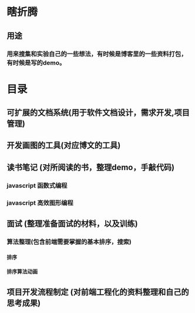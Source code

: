 # 瞎折腾

## 用途

### 用来搜集和实验自己的一些想法，有时候是博客里的一些资料打包，有时候是写的demo。


# 目录

## 可扩展的文档系统(用于软件文档设计，需求开发,项目管理)

## 开发画图的工具(对应博文的工具)

## 读书笔记 (对所阅读的书，整理demo，手敲代码)

### javascript 函数式编程

### javascript 高效图形编程

## 面试 (整理准备面试的材料，以及训练)

### 算法整理(包含前端需要掌握的基本排序，搜索)


#### 排序
#### 排序算法动画


## 项目开发流程制定 (对前端工程化的资料整理和自己的思考成果)

